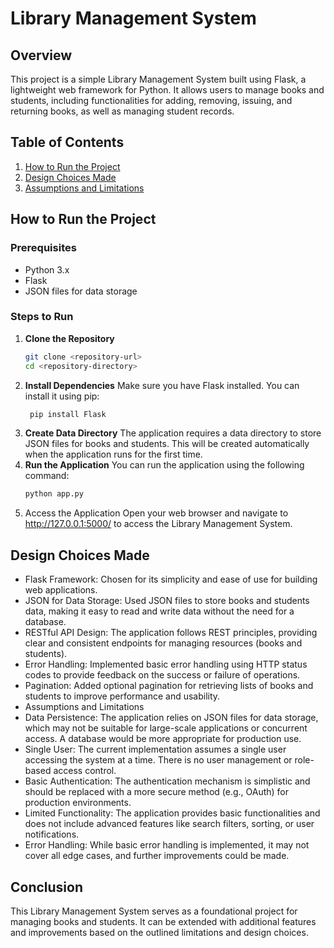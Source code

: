 # Library Management System

## Overview
This project is a simple Library Management System built using Flask, a lightweight web framework for Python. It allows users to manage books and students, including functionalities for adding, removing, issuing, and returning books, as well as managing student records.

## Table of Contents
1. [How to Run the Project](#how-to-run-the-project)
2. [Design Choices Made](#design-choices-made)
3. [Assumptions and Limitations](#assumptions-and-limitations)

## How to Run the Project

### Prerequisites
- Python 3.x
- Flask
- JSON files for data storage

### Steps to Run
1. **Clone the Repository**
   ```bash
   git clone <repository-url>
   cd <repository-directory>
2. **Install Dependencies**
    Make sure you have Flask installed.
    You can install it using pip:
   ```bash
    pip install Flask
3. **Create Data Directory**
   The application requires a data directory to store JSON files for books and students. This will be created automatically when the application runs for the first time.
4. **Run the Application**
   You can run the application using the following command:  
     ```bash
     python app.py
5. Access the Application Open your web browser and navigate to http://127.0.0.1:5000/ to access the Library Management System.     

## Design Choices Made
- Flask Framework: Chosen for its simplicity and ease of use for building web applications.
- JSON for Data Storage: Used JSON files to store books and students data, making it easy to read and write data without the need for a database.
- RESTful API Design: The application follows REST principles, providing clear and consistent endpoints for managing resources (books and students).
- Error Handling: Implemented basic error handling using HTTP status codes to provide feedback on the success or failure of operations.
- Pagination: Added optional pagination for retrieving lists of books and students to improve performance and usability.
- Assumptions and Limitations
- Data Persistence: The application relies on JSON files for data storage, which may not be suitable for large-scale applications or concurrent access. A database would be more appropriate for production use.
- Single User: The current implementation assumes a single user accessing the system at a time. There is no user management or role-based access control.
- Basic Authentication: The authentication mechanism is simplistic and should be replaced with a more secure method (e.g., OAuth) for production environments.
- Limited Functionality: The application provides basic functionalities and does not include advanced features like search filters, sorting, or user notifications.
- Error Handling: While basic error handling is implemented, it may not cover all edge cases, and further improvements could be made.
## Conclusion
This Library Management System serves as a foundational project for managing books and students. It can be extended with additional features and improvements based on the outlined limitations and design choices.
   
